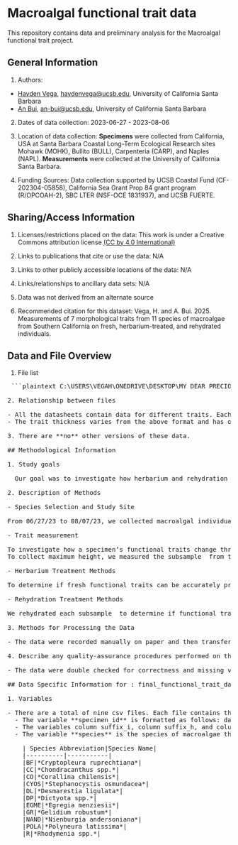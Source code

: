 # Macroalgal functional trait data
This repository contains data and preliminary analysis for the Macroalgal functional trait project.
## General Information

1. Authors: 
- [Hayden Vega](haydenvega.github.io), haydenvega@ucsb.edu, University of California Santa Barbara
- [An Bui](https://an-bui.com/), an-bui@ucsb.edu, University of California Santa Barbara

2. Dates of data collection: 2023-06-27 - 2023-08-06

3. Location of data collection: **Specimens** were collected from California, USA at Santa Barbara Coastal Long-Term Ecological Research sites Mohawk (MOHK), Bullito (BULL), Carpenteria (CARP), and Naples (NAPL). **Measurements** were collected at the University of California Santa Barbara.

4. Funding Sources: Data collection supported by UCSB Coastal Fund (CF-202304-05858), California Sea Grant Prop 84 grant program (R/OPCOAH-2), SBC LTER (NSF-OCE 1831937), and UCSB FUERTE. 

## Sharing/Access Information

1. Licenses/restrictions placed on the data: This work is under a Creative Commons attribution license [(CC by 4.0 International)](https://creativecommons.org/licenses/by/4.0/)

2. Links to publications that cite or use the data: N/A

3. Links to other publicly accessible locations of the data: N/A

4. Links/relationships to ancillary data sets: N/A

5. Data was not derived from an alternate source

6. Recommended citation for this dataset: Vega, H. and A. Bui. 2025. Measurements of 7 morphological traits from 11 species of macroalgae from Southern California on fresh, herbarium-treated, and rehydrated individuals. 

## Data and File Overview

1. File list

<pre markdown="1"> ```plaintext C:\USERS\VEGAH\ONEDRIVE\DESKTOP\MY DEAR PRECIOUS CODE\GIT\ALGAE_CODE\ALGAE_CODE | .gitignore | .RData | .Rhistory | algae_code.Rproj | README.html | README.md | +---data | +---final_trait_data | | final_functional_trait_data - max_height.csv | | final_functional_trait_data - max_width.csv | | final_functional_trait_data - perimeter.csv | | final_functional_trait_data - surf_area.csv | | final_functional_trait_data - thickness_h (1).csv | | final_functional_trait_data - thickness_i (1).csv | | final_functional_trait_data - thickness_r (1).csv | | final_functional_trait_data - volume.csv | | final_functional_trait_data - weight.csv | | | \---preliminary_data | 2_13 code - h,w,t.csv | 2_13 code - max_height.csv | EGME Residual Calculation - max_height.csv | final_height.csv | final_perimeter.csv | final_surf.csv | final_tdmc.csv | final_thickness.csv | final_volume.csv | final_width.csv | height(1_31) - max_height.csv | height_new - Sheet1.csv | max_height - Sheet1.csv | raw | Residual_mult_species - max_height.csv | Residual_mult_species_reg - max_height.csv | surf_area - Sheet1.csv | +---figures | +---herbarium_treatment | | height_herbarium_scatterplot_slope_r.png | | perimeter_herbarium_scatterplot_r.png | | perimeter_herbarium_species_facet.png | | surface_area_herbarium_scatterplot_slope_r.png | | surface_area_herbarium_species_facet.png | | thickness_herbarium_scatterplot_slope_r.png | | thickness_herbarium_species_facet.png | | volume_herbarium_scatterplot_slope_r.png | | volume_herbarium_species_facet.png | | weight_herbarium_scatterplot_slope_r.png | | weight_herbarium_species_facet.png | | width_herbarium_scatterplot_slope_r.png | | width_herbarium_species_facet.png | | | \---rehydrate_treatment | 1_1_all_traits.png | all_traits_deviant_1_1.png | all_traits_scatterplot.png | height_rehydrated_scatterplot_slope_r.png | perimeter_rehydrated_scatterplot_slope_r.png | perimeter_rehydrate_speciesfacet_scatterplot.png | surface_area_rehydrate_scatterplot_slope_r.png | surface_area_rehydrate_speciesfacet.png | thickness_rehydrate_scatterplot_slope_r.png | volume_rehydrate_scatterplot_slope_r.png | volume_rehydrate_species_facet.png | weight_rehydrate_scatterplot_slope_r.png | weight_rehydrate_speciesfacet.png | width_rehydrate_scatterplot_slope_r.png | \---regression_figure_code | .Rhistory | clean_mult_reg.html | clean_mult_reg.Rmd | +---clean_mult_reg_files | \---figure-docx | height-herbarium - PLOT-1.png | perimeter-herbarium - PLOT-1.png | perimeter-herbarium - PLOT-2.png | rehydrate-volume - PLOT-1.png | rehydrate-volume - PLOT-2.png | rehydrate_height - PLOT-1.png | rehydrate_perimeter - PLOT-1.png | rehydrate_perimeter - PLOT-2.png | rehydrate_surf - PLOT (species)-1.png | rehydrate_surf - PLOT (species)-2.png | rehydrate_tdmc - plot - species-1.png | rehydrate_tdmc - plot - species-2.png | rehydrate_thick - PLOT-1.png | rehydrate_width - PLOT-1.png | surf-herbarium - PLOT (species)-1.png | surf-herbarium - PLOT (species)-2.png | tdmc-herbarium - plot - species-1.png | tdmc-herbarium - plot - species-2.png | thick-herbarium - PLOT-1.png | thick-herbarium - PLOT-2.png | unnamed-chunk-2-1.png | volume-herbarium - PLOT-1.png | volume-herbarium - PLOT-2.png | width-herbarium - PLOT-1.png | width-herbarium - PLOT-2.png | \---old-code figure_code.Rmd rough_mult_reg.Rmd ```

2. Relationship between files

- All the datasheets contain data for different traits. Each trait (maximum height, maximum width, surface area, perimeter, volume, and weight) is in its own sheet. The treatments included in each sheet are Initial: column suffix_i, Herbarium: column suffix_h, and Rehydrated: column suffix_r.  
- The trait thickness varies from the above format and has one sheet per each treatment (Initial, Herbarium, and Rehydrated), for a total of three sheets.

3. There are **no** other versions of these data. 

## Methodological Information

1. Study goals

  Our goal was to investigate how herbarium and rehydration treatments affected seven common trait values (maximum height, maximum width, surface area, perimeter, volume, thickness, and weight) in eleven species of macroalgae (Egregia menziesii, Chondracanthus spp., Desmarestia ligulata, Dictyota spp., Gelidium robustum, Stephanocystis osmundacea, Rhodymenia spp., Coralina chilensis, Nienburgia andersoniana, Cryptopleura ruprechtiana, and Polyneura latissima).

2. Description of Methods

- Species Selection and Study Site

From 06/27/23 to 08/07/23, we collected macroalgal individuals on SCUBA from Santa Barbara Coastal Long Term Ecological Research (SBC LTER) sites Mohawk (MOHK, Long: -119.72957, Lat: 34.3940708), Bullito (BULL, Long: -120.33349, Lat: 34.45850533), Carpinteria (CARP, Long: -119.5416933 Lat: 34.3916319), and Naples (NAPL, Long:-119.95154, Lat: 34.4221216). We collected samples from eleven species: Egregia menziesii, Chondracanthus spp., Desmarestia ligulata, Dictyota spp., Gelidium robustum, Stephanocystis osmundacea, Rhodymenia spp., Coralina chilensis, Nienburgia andersoniana, Cryptopleura ruprechtiana, and Polyneura latissima, which are common species in kelp forests and well-represented in herbarium collections. For species with complex structures, we collected three blades or branches for trait measurements, one from the bottom, middle, and top of the individual. We chose to measure traits on subsamples because many herbarium specimens preserve subsamples instead of the whole individual.

- Trait measurement

To investigate how a specimen’s functional traits change throughout the herbarium and rehydration process, we measured traits on each subsample  a total of three times: once when the specimen was freshly collected (Initial treatment), once after the specimen was pressed (Herbarium treatment), and once after the specimen was rehydrated (Rehydrated treatment). We measured maximum height, maximum width, thickness, weight, volume, surface area, and perimeter from each thallus, following standard trait protocols from Pérez-Harguindeguy et al. 2013. 
To collect maximum height, we measured the subsample  from the base to the tip. We measured maximum width by measuring the widest point of the subsample. We measured thickness using a digital caliper in ten haphazardly locations on the thallus, avoiding  the midrib, holdfast, or stipe if present. Next, we weighed each subsample to obtain initial weight. We then scanned each subsample using a flatbed scanner  and used a visual processing software (ImageJ) to measure perimeter and surface area. Lastly, we placed each subsample  into a graduated cylinder filled with DI water to measure volume via water displacement.
	
- Herbarium Treatment Methods
 
To determine if fresh functional traits can be accurately predicted from an herbarium specimen, we preserved our specimens following standard herbarium trait protocols found in Smith 1971. We pressed each subsample in a cardboard press on a half sheet of acid-free archival herbarium paper. We compressed the cardboard press with weights as the algae were drying. We changed blotting paper and weighed each subsample  daily. We ended the pressing process once the weight of the subsample  did not change for three days. Once dry, the subsamples  were removed from the press for trait analysis. 

- Rehydration Treatment Methods

We rehydrated each subsample  to determine if functional traits of rehydrated specimens could predict the fresh functional trait values of an herbarium specimen. During rehydration, we fully submerged each subsample in filtered seawater (60 microns).Weighing each subsample every hour, we removed the subsample from the seawater once the weight did not change for three hours. Specimens were then patted dry with a cloth for subsequent trait measurement (as in Trait measurement section).

3. Methods for Processing the Data

- The data were recorded manually on paper and then transferred into digitized spreadsheets.

4. Describe any quality-assurance procedures performed on the data

- The data were double checked for correctness and missing values were noted in this [document](https://docs.google.com/spreadsheets/d/1i3OTJ4KeNQvkKKWyZZq07TolnpbGl9uUha3ALMi2XxI/edit?usp=sharing). Missing values occurred when specimens were too fragile to be measured. 

## Data Specific Information for : final_functional_trait_data - XXXX.csv

1. Variables

- There are a total of nine csv files. Each file contains the data for a unique functional trait and contains five variables: specimen_id, column suffix_i, column suffix_h, column_suffix r, species, and notes
  - The variable **specimen_id** is formatted as follows: date collected-site collected-individual ID-subsample ID. For example, 062723-MOHK-018-H corresponds to a specimen collected on June 27, 2023 at the site MOHK from individual 018, sub sample H. 
  - The variables column suffix_i, column suffix_h, and column suffix_r are formatted specifically for each sheet. The column suffix portion of the variable corresponds to the trait followed by it's unit of measurement (e.g. height_cm). The i,h,and r within the variables stand for initial, herbarium, and rehydrate, respectively. These denote the treatment the data belong to. 
  - The variable **species** is the species of macroalgae that each observation belongs to. There are eleven abbreviations for species: BF, CC, CO, CYOS, DL, DP, EGME, GR, NAND, POLA, and R. A key is below. 

    | Species Abbreviation|Species Name| 
    |----------|-----------|  
    |BF|*Cryptopleura ruprechtiana*|
    |CC|*Chondracanthus spp.*|
    |CO|*Corallina chilensis*|
    |CYOS|*Stephanocystis osmundacea*|
    |DL|*Desmarestia ligulata*|
    |DP|*Dictyota spp.*|
    |EGME|*Egregia menziesii*|
    |GR|*Gelidium robustum*|
    |NAND|*Nienburgia andersoniana*|
    |POLA|*Polyneura latissima*|
    |R|*Rhodymenia spp.*|
    
